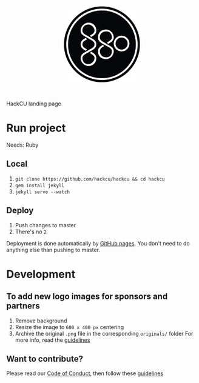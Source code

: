 
<br>
<p align="center">
  <img alt="HackCU IV" src="https://github.com/HackCU/splash-page/blob/master/img/hackcu_black.png" width="200"/>
</p>
<br>

HackCU landing page

# Run project

Needs: Ruby

## Local 

1. `git clone https://github.com/hackcu/hackcu && cd hackcu`
2. `gem install jekyll`
3. `jekyll serve --watch`

## Deploy

1. Push changes to master
2. There's no `2`

Deployment is done automatically by [GitHub pages](https://pages.github.com/). You don't need to do anything else than pushing to master.

# Development

## To add new logo images for sponsors and partners

1. Remove background
1. Resize the image to `600 x 400 px` centering
3. Archive the original `.png` file in the corresponding `originals/` folder
For more info, read the [guidelines](.github/CONTRIBUTING.md#adding-a-new-sponsor-or-partner-logo)

## Want to contribute?

Please read our [Code of Conduct](.github/CODE_OF_CONDUCT.md), then follow these [guidelines](.github/CONTRIBUTING.md)
